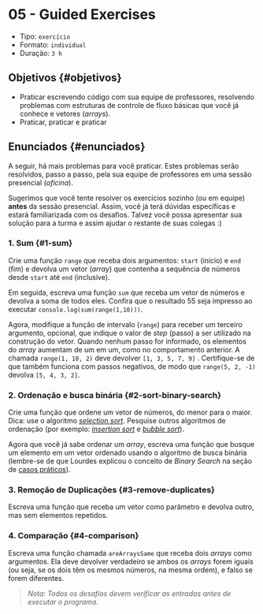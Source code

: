 # 05 - Guided Exercises

* Tipo: `exercício`
* Formato: `individual`
* Duração: `3 h`

## Objetivos {#objetivos}

* Praticar escrevendo código com sua equipe de professores, resolvendo problemas com estruturas de controle de fluxo básicas que você já conhece e vetores \(_arrays_\).
* Praticar, praticar e praticar

## Enunciados {#enunciados}

A seguir, há mais problemas para você praticar. Estes problemas serão resolvidos, passo a passo, pela sua equipe de professores em uma sessão presencial \(_oficina_\).

Sugerimos que você tente resolver os exercícios sozinho \(ou em equipe\) **antes** da sessão presencial. Assim, você já terá dúvidas específicas e estará familiarizada com os desafios. Talvez você possa apresentar sua solução para a turma e assim ajudar o restante de suas colegas :\)

### 1. Sum {#1-sum}

Crie uma função `range` que receba dois argumentos: `start` \(início\) e `end` \(fim\) e devolva um vetor \(_array_\) que contenha a sequência de números desde `start` até `end` \(inclusive\).

Em seguida, escreva uma função `sum` que receba um vetor de números e devolva a soma de todos eles. Confira que o resultado 55 seja impresso ao executar `console.log(sum(range(1,10)))`. 

Agora, modifique a função de intervalo \(`range`\) para receber um terceiro argumento, opcional, que indique o valor de _step_ \(passo\) a ser utilizado na construção do vetor. Quando nenhum passo for informado, os elementos do _array_ aumentam de um em um, como no comportamento anterior. A chamada `range(1, 10, 2)` deve devolver `[1, 3, 5, 7, 9]` . Certifique-se de que também funciona com passos negativos, de modo que `range(5, 2, -1)` devolva `[5, 4, 3, 2]`.

### 2. Ordenação e busca binária {#2-sort-binary-search}

Crie uma função que ordene um vetor de números, do menor para o maior. Dica: use o algoritmo [_selection sort_](https://pt.wikipedia.org/wiki/Selection_sort). Pesquise outros algoritmos de ordenação \(por exemplo: [_insertion sort_](https://en.wikipedia.org/wiki/Insertion_sort#/media/File:Insertion-sort-example-300px.gif) e [_bubble sort_](https://upload.wikimedia.org/wikipedia/commons/c/c8/Bubble-sort-example-300px.gif)\).

Agora que você já sabe ordenar um _array_, escreva uma função que busque um elemento em um vetor ordenado usando o algoritmo de busca binária \(lembre-se de que Lourdes explicou o conceito de _Binary Search_ na seção de [casos práticos](https://github.com/cemsbr/curricula-js/tree/c6998931224de18024ff94fef6b5e22187e52577/02-basic-programming/02-arrays/05-guided-exercises/08-practical-cases/README.md)\).

### 3. Remoção de Duplicações {#3-remove-duplicates}

Escreva uma função que receba um vetor como parâmetro e devolva outro, mas sem elementos repetidos.

### 4. Comparação {#4-comparison}

Escreva uma função chamada `areArraysSame` que receba dois _arrays_ como argumentos. Ela deve devolver verdadeiro se ambos os _arrays_ forem iguais \(ou seja, se os dois têm os mesmos números, na mesma ordem\), e falso se forem diferentes.

> _Nota: Todos os desafios devem verificar as entradas antes de executar o programa._

